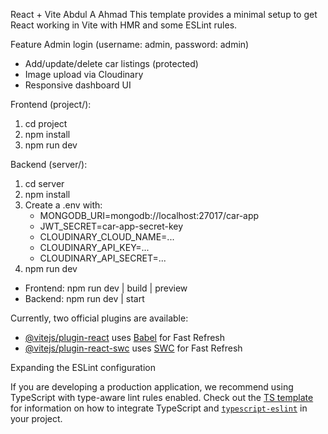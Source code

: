  React + Vite
 Abdul A Ahmad
This template provides a minimal setup to get React working in Vite with HMR and some ESLint rules.
 
Feature
Admin login (username: admin, password: admin)
- Add/update/delete car listings (protected)
- Image upload via Cloudinary
- Responsive dashboard UI


Frontend (project/):

1. cd project
2. npm install
3. npm run dev

Backend (server/):

1. cd server
2. npm install
3. Create a .env with:
   - MONGODB_URI=mongodb://localhost:27017/car-app
   - JWT_SECRET=car-app-secret-key
   - CLOUDINARY_CLOUD_NAME=...
   - CLOUDINARY_API_KEY=...
   - CLOUDINARY_API_SECRET=...
4. npm run dev


- Frontend: npm run dev | build | preview
- Backend: npm run dev | start


Currently, two official plugins are available:

- [@vitejs/plugin-react](https://github.com/vitejs/vite-plugin-react/blob/main/packages/plugin-react) uses [Babel](https://babeljs.io/) for Fast Refresh
- [@vitejs/plugin-react-swc](https://github.com/vitejs/vite-plugin-react/blob/main/packages/plugin-react-swc) uses [SWC](https://swc.rs/) for Fast Refresh

 Expanding the ESLint configuration

If you are developing a production application, we recommend using TypeScript with type-aware lint rules enabled. Check out the [TS template](https://github.com/vitejs/vite/tree/main/packages/create-vite/template-react-ts) for information on how to integrate TypeScript and [`typescript-eslint`](https://typescript-eslint.io) in your project.
